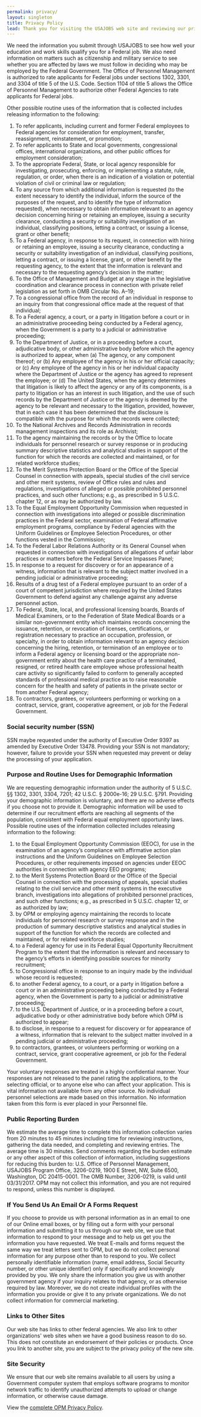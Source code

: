 ```yaml
---
permalink: privacy/
layout: singleton
title: Privacy Policy
lead: Thank you for visiting the USAJOBS web site and reviewing our privacy policy.
---
```


  We need the information you submit through USAJOBS to see how well your education and work skills qualify you for a Federal job. We also need information on matters such as citizenship and military service to see whether you are affected by laws we must follow in deciding who may be employed by the Federal Government. The Office of Personnel Management is authorized to rate applicants for Federal jobs under sections 1302, 3301, and 3304 of title 5 of the U.S. Code. Section 1104 of title 5 allows the Office of Personnel Management to authorize other Federal Agencies to rate applicants for Federal jobs.

  Other possible routine uses of the information that is collected includes releasing information to the following:

 1. To refer applicants, including current and former Federal employees to Federal agencies for consideration for employment, transfer, reassignment, reinstatement, or promotion;
 2. To refer applicants to State and local governments, congressional offices, international organizations, and other public offices for employment consideration;
 3. To the appropriate Federal, State, or local agency responsible for investigating, prosecuting, enforcing, or implementing a statute, rule, regulation, or order, when there is an indication of a violation or potential violation of civil or criminal law or regulation;
 4. To any source from which additional information is requested (to the extent necessary to identify the individual, inform the source of the purposes of the request, and to identify the type of information requested), when necessary to obtain information relevant to an agency decision concerning hiring or retaining an employee, issuing a security clearance, conducting a security or suitability investigation of an individual, classifying positions, letting a contract, or issuing a license, grant or other benefit;
 5. To a Federal agency, in response to its request, in connection with hiring or retaining an employee, issuing a security clearance, conducting a security or suitability investigation of an individual, classifying positions, letting a contract, or issuing a license, grant, or other benefit by the requesting agency, to the extent that the information is relevant and necessary to the requesting agency’s decision in the matter;
 6. To the Office of Management and Budget at any stage in the legislative coordination and clearance process in connection with private relief legislation as set forth in OMB Circular No. A–19;
 7. To a congressional office from the record of an individual in response to an inquiry from that congressional office made at the request of that individual;
 8. To a Federal agency, a court, or a party in litigation before a court or in an administrative proceeding being conducted by a Federal agency, when the Government is a party to a judicial or administrative proceeding;
 9. To the Department of Justice, or in a proceeding before a court, adjudicative body, or other administrative body before which the agency is authorized to appear, when (a) The agency, or any component thereof; or (b) Any employee of the agency in his or her official capacity; or (c) Any employee of the agency in his or her individual capacity where the Department of Justice or the agency has agreed to represent the employee; or (d) The United States, when the agency determines that litigation is likely to affect the agency or any of its components, is a party to litigation or has an interest in such litigation, and the use of such records by the Department of Justice or the agency is deemed by the agency to be relevant and necessary to the litigation, provided, however, that in each case it has been determined that the disclosure is compatible with the purpose for which the records were collected;
 10. To the National Archives and Records Administration in records management inspections and its role as Archivist;
 11. To the agency maintaining the records or by the Office to locate individuals for personnel research or survey response or in producing summary descriptive statistics and analytical studies in support of the function for which the records are collected and maintained, or for related workforce studies;
 12. To the Merit Systems Protection Board or the Office of the Special Counsel in connection with appeals, special studies of the civil service and other merit systems, review of Office rules and rules and regulations, investigations of alleged or possible prohibited personnel practices, and such other functions; e.g., as prescribed in 5 U.S.C. chapter 12, or as may be authorized by law.
 13. To the Equal Employment Opportunity Commission when requested in connection with investigations into alleged or possible discrimination practices in the Federal sector, examination of Federal affirmative employment programs, compliance by Federal agencies with the Uniform Guidelines or Employee Selection Procedures, or other functions vested in the Commission;
 14. To the Federal Labor Relations Authority or its General Counsel when requested in connection with investigations of allegations of unfair labor practices or matters before the Federal Service Impasses Panel;
 15. In response to a request for discovery or for an appearance of a witness, information that is relevant to the subject matter involved in a pending judicial or administrative proceeding;
 16. Results of a drug test of a Federal employee pursuant to an order of a court of competent jurisdiction where required by the United States Government to defend against any challenge against any adverse personnel action.
 17. To Federal, State, local, and professional licensing boards, Boards of Medical Examiners, or to the Federation of State Medical Boards or a similar non-government entity which maintains records concerning the issuance, retention, or revocation of licenses, certifications, or registration necessary to practice an occupation, profession, or specialty, in order to obtain information relevant to an agency decision concerning the hiring, retention, or termination of an employee or to inform a Federal agency or licensing board or the appropriate non-government entity about the health care practice of a terminated, resigned, or retired health care employee whose professional health care activity so significantly failed to conform to generally accepted standards of professional medical practice as to raise reasonable concern for the health and safety of patients in the private sector or from another Federal agency;
 18. To contractors, grantees, or volunteers performing or working on a contract, service, grant, cooperative agreement, or job for the Federal Government.

### Social security number (SSN)

SSN maybe requested under the authority of Executive Order 9397 as amended by Executive Order 13478. Providing your SSN is not mandatory; however, failure to provide your SSN when requested may prevent or delay the processing of your application.

### Purpose and Routine Uses for Demographic Information

We are requesting demographic information under the authority of 5 U.S.C. §§ 1302, 3301, 3304, 7201; 42 U.S.C. § 2000e-16; 29 U.S.C. §791. Providing your demographic information is voluntary, and there are no adverse effects if you choose not to provide it. Demographic information will be used to determine if our recruitment efforts are reaching all segments of the population, consistent with Federal equal employment opportunity laws. Possible routine uses of the information collected includes releasing information to the following:

1. to the Equal Employment Opportunity Commission (EEOC), for use in the examination of an agency’s compliance with affirmative action plan instructions and the Uniform Guidelines on Employee Selection Procedures, or other requirements imposed on agencies under EEOC authorities in connection with agency EEO programs;
2. to the Merit Systems Protection Board or the Office of the Special Counsel in connection with the processing of appeals, special studies relating to the civil service and other merit systems in the executive branch, investigations into allegations of prohibited personnel practices, and such other functions; e.g., as prescribed in 5 U.S.C. chapter 12, or as authorized by law;
3. by OPM or employing agency maintaining the records to locate individuals for personnel research or survey response and in the production of summary descriptive statistics and analytical studies in support of the function for which the records are collected and maintained, or for related workforce studies;
4. to a Federal agency for use in its Federal Equal Opportunity Recruitment Program to the extent that the information is relevant and necessary to the agency’s efforts in identifying possible sources for minority recruitment;
5. to Congressional office in response to an inquiry made by the individual whose record is requested;
6. to another Federal agency, to a court, or a party in litigation before a court or in an administrative proceeding being conducted by a Federal agency, when the Government is party to a judicial or administrative proceeding;
7. to the U.S. Department of Justice, or in a proceeding before a court, adjudicative body or other administrative body before which OPM is authorized to appear;
8. to disclose, in response to a request for discovery or for appearance of a witness, information that is relevant to the subject matter involved in a pending judicial or administrative proceeding;
9. to contractors, grantees, or volunteers performing or working on a contract, service, grant cooperative agreement, or job for the Federal Government.

Your voluntary responses are treated in a highly confidential manner. Your responses are not released to the panel rating the applications, to the selecting official, or to anyone else who can affect your application. This is vital information not available from any other source. No individual personnel selections are made based on this information. No information taken from this form is ever placed in your Personnel file.

### Public Reporting Burden

We estimate the average time to complete this information collection varies from 20 minutes to 45 minutes including time for reviewing instructions, gathering the data needed, and completing and reviewing entries. The average time is 30 minutes. Send comments regarding the burden estimate or any other aspect of this collection of information, including suggestions for reducing this burden to: U.S. Office of Personnel Management, USAJOBS Program Office, 3206-0219, 1900 E Street, NW, Suite 6500, Washington, DC 20415-0001. The OMB Number, 3206-0219, is valid until 03/31/2017. OPM may not collect this information, and you are not required to respond, unless this number is displayed.

### If You Send Us An Email Or A Forms Request

If you choose to provide us with personal information as in an email to one of our Online email boxes, or by filling out a form with your personal information and submitting it to us through our web site, we use that information to respond to your message and to help us get you the information you have requested. We treat E-mails and forms request the same way we treat letters sent to OPM, but we do not collect personal information for any purpose other than to respond to you. We collect personally identifiable information (name, email address, Social Security number, or other unique identifier) only if specifically and knowingly provided by you. We only share the information you give us with another government agency if your inquiry relates to that agency, or as otherwise required by law. Moreover, we do not create individual profiles with the information you provide or give it to any private organizations. We do not collect information for commercial marketing.

### Links to Other Sites

Our web site has links to other federal agencies. We also link to other organizations' web sites when we have a good business reason to do so. This does not constitute an endorsement of their policies or products. Once you link to another site, you are subject to the privacy policy of the new site.

### Site Security

We ensure that our web site remains available to all users by using a Government computer system that employs software programs to monitor network traffic to identify unauthorized attempts to upload or change information, or otherwise cause damage.

View the <a href="https://www.opm.gov/information-management/privacy-policy/">complete OPM Privacy Policy</a>.
